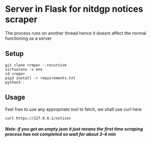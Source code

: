 # Server in Flask for nitdgp notices scraper

The process runs on another thread hence it doesnt affect the normal functioning as a server

## Setup
```
git clone <repo> --recursive
virtualenv -v env
cd <repo>
pip3 install -r requirements.txt
python3 .
```

## Usage
Feel free to use any appropriate tool to fetch, we shall use curl here

```
curl https://127.0.0.1/notices
```

##### Note: if you get an empty json it just means the first time scraping process has not completed so wait for about 3-4 min